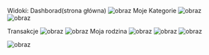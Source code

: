 
Widoki:
Dashborad(strona główna)
![obraz](https://github.com/user-attachments/assets/008f0931-38d6-4e7b-b15d-34d8bde2d1aa)
Moje Kategorie
![obraz](https://github.com/user-attachments/assets/8bdd82d6-1390-466d-86b8-a94716f60b95)
![obraz](https://github.com/user-attachments/assets/3a0b6048-1191-4316-aa7d-350d57221863)

Transakcje
![obraz](https://github.com/user-attachments/assets/0103410c-78db-4b7b-abbe-ff0b980bc301)
![obraz](https://github.com/user-attachments/assets/d248e282-64cd-44f9-8ce2-3ae6df314c6b)
Moja rodzina
![obraz](https://github.com/user-attachments/assets/127b7b51-9478-4142-8b66-072198c873ae)
![obraz](https://github.com/user-attachments/assets/155fee4b-042e-47a2-bcd8-a9f892c57376)
![obraz](https://github.com/user-attachments/assets/3d0e1844-7063-4d98-a784-9ce60b631618)


![obraz](https://github.com/user-attachments/assets/910b2f79-c5ce-4f8c-b642-1f7a7205a784)

